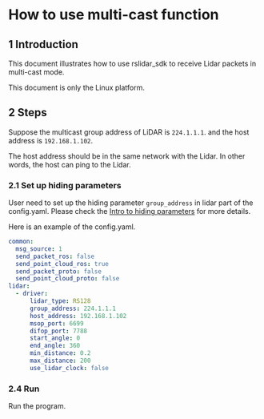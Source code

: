 # How to use multi-cast function

## 1 Introduction

This document illustrates how to use rslidar_sdk to receive Lidar packets in multi-cast mode.

This document is only the Linux platform.

## 2 Steps

Suppose the multicast group address of LiDAR is ```224.1.1.1```.  and the host address is ```192.168.1.102```. 

The host address should be in the same network with the Lidar. In other words, the host can ping to the Lidar.

### 2.1 Set up hiding parameters

User need to set up the hiding parameter ```group_address``` in lidar part of the config.yaml. Please check the  [Intro to hiding parameters](../intro/hiding_parameters_intro.md) for more details. 

Here is an example of the config.yaml.

```yaml
common:
  msg_source: 1                                       
  send_packet_ros: false                                
  send_point_cloud_ros: true                            
  send_packet_proto: false                              
  send_point_cloud_proto: false                         
lidar:
  - driver:
      lidar_type: RS128            
      group_address: 224.1.1.1
      host_address: 192.168.1.102
      msop_port: 6699              
      difop_port: 7788             
      start_angle: 0               
      end_angle: 360             
      min_distance: 0.2            
      max_distance: 200           
      use_lidar_clock: false       
```

### 2.4 Run

Run the program. 











